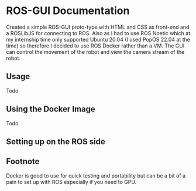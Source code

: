# ROS-GUI Documentation
Created a simple ROS-GUI proto-type with HTML and CSS as front-end and a ROSLibJS for connecting to ROS. Also as I had to use ROS Noetic which at my internship time only supported Ubuntu 20.04 (I used PopOS 22.04 at the time) so therefore I decided to use ROS Docker rather than a VM. The GUI can control the movement of the robot and view the camera stream of the robot. 


## Usage
Todo



## Using the Docker Image
Todo


## Setting up on the ROS side



## Footnote
Docker is good to use for quick testing and portability but can be a bit of a pain to set up with ROS especially if you need to GPU.
